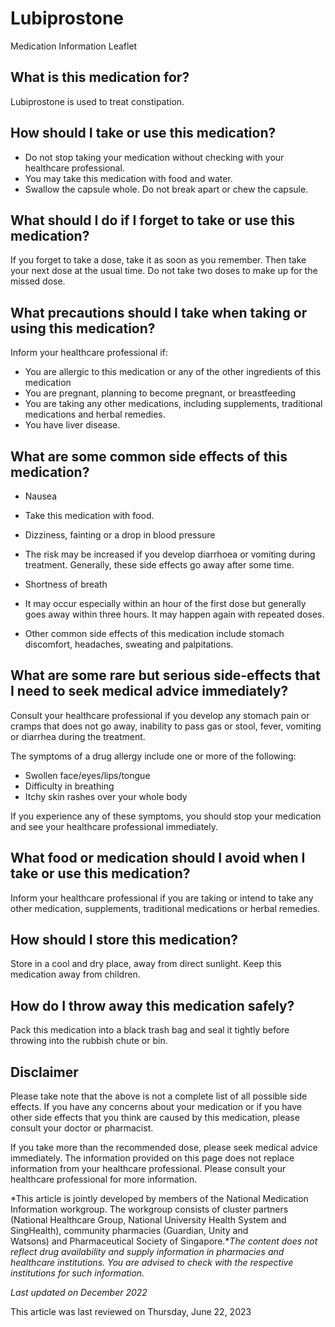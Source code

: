 # Lubiprostone

Medication Information Leaflet

What is this medication for?
----------------------------

Lubiprostone is used to treat constipation.

How should I take or use this medication?
-----------------------------------------

* Do not stop taking your medication without checking with your healthcare professional.
* You may take this medication with food and water.
* Swallow the capsule whole. Do not break apart or chew the capsule.

What should I do if I forget to take or use this medication?
------------------------------------------------------------

If you forget to take a dose, take it as soon as you remember. Then take your next dose at the usual time. Do not take two doses to make up for the missed dose.

What precautions should I take when taking or using this medication?
--------------------------------------------------------------------

Inform your healthcare professional if:

* You are allergic to this medication or any of the other ingredients of this medication
* You are pregnant, planning to become pregnant, or breastfeeding
* You are taking any other medications, including supplements, traditional medications and herbal remedies.
* You have liver disease.

What are some common side effects of this medication?
-----------------------------------------------------

* Nausea

+ Take this medication with food.

* Dizziness, fainting or a drop in blood pressure

+ The risk may be increased if you develop diarrhoea or vomiting during treatment. Generally, these side effects go away after some time.

* Shortness of breath

+ It may occur especially within an hour of the first dose but generally goes away within three hours. It may happen again with repeated doses.

* Other common side effects of this medication include stomach discomfort, headaches, sweating and palpitations.

What are some rare but serious side-effects that I need to seek medical advice immediately?
-------------------------------------------------------------------------------------------

Consult your healthcare professional if you develop any stomach pain or cramps that does not go away, inability to pass gas or stool, fever, vomiting or diarrhea during the treatment.

The symptoms of a drug allergy include one or more of the following:

* Swollen face/eyes/lips/tongue
* Difficulty in breathing
* Itchy skin rashes over your whole body

If you experience any of these symptoms, you should stop your medication and see your healthcare professional immediately.

What food or medication should I avoid when I take or use this medication?
--------------------------------------------------------------------------

Inform your healthcare professional if you are taking or intend to take any other medication, supplements, traditional medications or herbal remedies.

How should I store this medication?
-----------------------------------

Store in a cool and dry place, away from direct sunlight. Keep this medication away from children.

How do I throw away this medication safely?
-------------------------------------------

Pack this medication into a black trash bag and seal it tightly before throwing into the rubbish chute or bin.

Disclaimer
----------

  

Please take note that the above is not a complete list of all possible side effects. If you have any concerns about your medication or if you have other side effects that you think are caused by this medication, please consult your doctor or pharmacist.

If you take more than the recommended dose, please seek medical advice immediately. The information provided on this page does not replace information from your healthcare professional. Please consult your healthcare professional for more information.

*This article is jointly developed by members of the National Medication Information workgroup. The workgroup consists of cluster partners (National Healthcare Group, National University Health System and SingHealth), community pharmacies (Guardian, Unity and Watsons) and Pharmaceutical Society of Singapore.**The content does not reflect drug availability and supply information in pharmacies and healthcare institutions. You are advised to check with the respective institutions for such information.*

*Last updated on December 2022*

This article was last reviewed on
Thursday, June 22, 2023